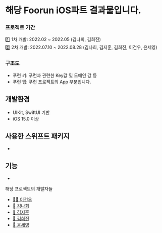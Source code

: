 # 해당 Foorun iOS파트 결과물입니다.

### 프로젝트 기간
 
 1️⃣ 1차 개발: 2022.02 ~ 2022.05 (김나희, 김희진) <br>
 2️⃣ 2차 개발: 2022.07.10 ~ 2022.08.28 (김나희, 김지훈, 김희진, 이건우, 윤세영)

### 구조도

 - 푸런 키: 푸런과 관련한 Key값 및 도메인 값 등
 - 푸런 앱: 푸런 프로젝트의 App 부분입니다.
 
 
## 개발환경

- UIKit, SwiftUI 기반
- iOS 15.0 이상


## 사용한 스위프트 패키지

- 


## 기능

- 


해당 프로젝트의 개발자들
 - [🐻‍❄️ 이건우](https://github.com/lgvv)
 - [🐰 김나희](https://github.com/k-nh)
 - [🐯 김지훈](https://github.com/gnjs224)
 - [🐣 김희진](https://github.com/heejin342)
 - [🐸 윤세영](https://github.com/ssyoun4092)
